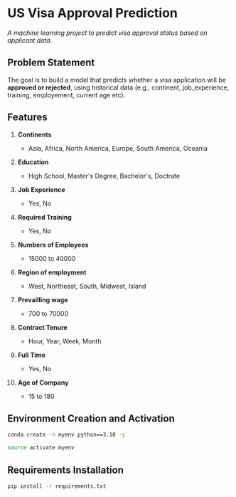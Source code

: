 # US Visa Approval Prediction

*A machine learning project to predict visa approval status based on applicant data.*  

## **Problem Statement**

The goal is to build a model that predicts whether a visa application will be **approved or rejected**, using historical data (e.g., continent, job_experience, training, employement, current age etc).  

## **Features**

1. **Continents**
   - Asia, Africa, North America, Europe, South America, Oceania

2. **Education**
   - High School, Master's Degree, Bachelor's, Doctrate

3. **Job Experience**
   - Yes, No

4. **Required Training**
   - Yes, No

5. **Numbers of Employees**
   - 15000 to 40000

6. **Region of employment**
   - West, Northeast, South, Midwest, Island

7. **Prevailling wage**
   - 700 to 70000

8. **Contract Tenure**
   - Hour, Year, Week, Month

9. **Full Time**
   - Yes, No

10. **Age of Company**
    - 15 to 180

## Environment Creation and Activation

```bash
conda create -n myenv python==3.10 -y

source activate myenv
```
## Requirements Installation

```bash
pip install -r requirements.txt
```